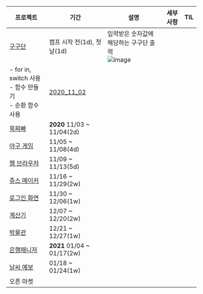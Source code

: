 |프로젝트|기간|설명|세부사항|TIL|
|------|---|---|---|---|
|[구구단](https://github.com/lina0322/iOS_yagom_starter_camp/tree/main/2020_11_03_timesTable)|캠프 시작 전(1d), 첫날(1d)|입력받은 숫자값에 해당하는 구구단 출력</br> ![image](https://user-images.githubusercontent.com/49546979/107142886-2d7a1e00-6975-11eb-9483-6e746c4101af.png) 
|- for in, switch 사용</br>- 함수 만들기</br> - 순환 함수 사용</br> |[2020_11_02](https://github.com/lina0322/iOS_yagom_starter_camp/blob/main/TIL/2020_11/2020_11_02.md)|
|[묵찌빠](https://github.com/lina0322/iOS_yagom_starter_camp/tree/main/2020_11_04_mukchibaGame)|__2020__ 11/03 ~ 11/04(2d)|||
|[야구 게임](https://github.com/lina0322/iOS_yagom_starter_camp/tree/main/2020_11_08_baseballGame)|11/05 ~ 11/08(4d)|||
|[웹 브라우저](https://github.com/lina0322/iOS_yagom_starter_camp/tree/main/2020_11_13_webBrowser)|11/09 ~ 11/13(5d)|||
|[쥬스 메이커](https://github.com/lina0322/iOS_yagom_starter_camp/tree/main/2020_11_29_juiceMaker)|11/16 ~ 11/29(2w)|||
|[로그인 화면](https://github.com/lina0322/iOS_yagom_starter_camp/tree/main/2020_12_06_signUpFlow)|11/30 ~ 12/06(1w)|||
|[계산기](https://github.com/lina0322/iOS_yagom_starter_camp/tree/main/2020_12_20_calculator)|12/07 ~ 12/20(2w)|||
|[박물관](https://github.com/lina0322/iOS_yagom_starter_camp/tree/main/2021_01_03_exposition)|12/21 ~ 12/27(1w)|||
|[은행매니저](https://github.com/lina0322/iOS_yagom_starter_camp/tree/main/2021_01_17_bankManager)|__2021__ 01/04 ~ 01/17(2w)|||
|[날씨 예보](https://github.com/lina0322/iOS_yagom_starter_camp/tree/main/2021_01_24_weatherForecast)|01/18 ~ 01/24(1w)|||
|오픈 마켓||||


